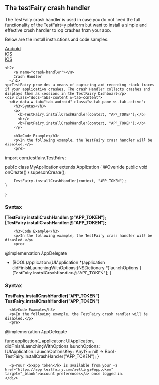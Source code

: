 ## The testFairy crash handler

The TestFairy crash handler is used in case you do not need the full functionality of the TestFairt=y platform but want to install a simple and effective crash handler to log crashes from your app.

Below are the install instructions and code samples.


<div data-duration-in="300" data-duration-out="100" class="docs-tabs w-tabs">
    <div class="docs-tabs-menu w-tab-menu" style="flex-wrap: wrap;">
      <a data-w-tab="tab-android" class="docs-tab w-inline-block w-tab-link w--current" style="margin: 2px;" href="#android">
        <div>Android</div>
      </a>
      <a data-w-tab="tab-ios-objc" class="docs-tab w-inline-block w-tab-link" style="margin: 2px;" href="#ios-objc">
        <div>iOS</div>
      </a>
      <a data-w-tab="tab-ios-swift" class="docs-tab w-inline-block w-tab-link" style="margin: 2px;" href="#ios-swift">
        <div>iOS</div>
      </a>
    </div>

    <h2>
		<a name="crash-handler"></a>
		Crash Handler
	  </h2>
    <p>TestFairy provides a means of capturing and recording stack traces if your application crashes. The crash Handler collects crashes and displays them as sessions in the TestFairy Dashboard</p>
    <div class="docs-tabs-content w-tab-content">
      <div data-w-tab="tab-android" class="w-tab-pane w--tab-active">
        <h3>Syntax</h3>
        <p>
          <b>TestFairy.installCrashHandler(context, "APP_TOKEN");</b>
          <br/>
          <b>TestFairy.installCrashHandler(context, "APP_TOKEN");</b>
        </p>

        <h3>Code Example</h3>
        <p>In the following example, the TestFairy crash handler will be disabled.</p>
        <pre>
import com.testfairy.TestFairy;

public class MyApplication extends Application {
	@Override
	public void onCreate() {
		super.onCreate();

		TestFairy.installCrashHandler(context, "APP_TOKEN");
	}
}
			</pre>
      </div>
      <div data-w-tab="tab-ios-objc" class="w-tab-pane">
        <h3>Syntax</h3>
        <p>
          <b>[TestFairy installCrashHandler:@"APP_TOKEN"];</b>
          <br/>
          <b>[TestFairy installCrashHandler:@"APP_TOKEN"];</b>
        </p>

        <h3>Code Example</h3>
        <p>In the following example, the TestFairy crash handler will be disabled.</p>
        <pre>
@implementation AppDelegate

- (BOOL)application:(UIApplication *)application didFinishLaunchingWithOptions:(NSDictionary *)launchOptions {
	[TestFairy installCrashHandler:@"APP_TOKEN"];
}
			</pre>
      </div>
      <div data-w-tab="tab-ios-swift" class="w-tab-pane">
        <h3>Syntax</h3>
        <p>
          <b>TestFairy.installCrashHandler("APP_TOKEN")</b>
          <br/>
          <b>TestFairy.installCrashHandler("APP_TOKEN")</b>
        </p>

        <h3>Code Example</h3>
        <p>In the following example, the TestFairy crash handler will be disabled.</p>
        <pre>
@implementation AppDelegate

func application(_ application: UIApplication, didFinishLaunchingWithOptions launchOptions: [UIApplication.LaunchOptionsKey : Any]? = nil) -> Bool {
	TestFairy.installCrashHandler("APP_TOKEN");
}
			</pre>
      </div>

      <p>Your <b>app token</b> is available from your <a href="https://app.testfairy.com/settings#apptoken" target="_blank">account preferences</a> once logged in.
    </div>
  </div>

